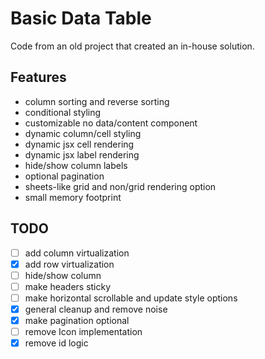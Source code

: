 # Basic Data Table

Code from an old project that created an in-house solution.

## Features
- column sorting and reverse sorting
- conditional styling
- customizable no data/content component
- dynamic column/cell styling
- dynamic jsx cell rendering
- dynamic jsx label rendering
- hide/show column labels
- optional pagination
- sheets-like grid and non/grid rendering option
- small memory footprint

## TODO
- [ ] add column virtualization
- [x] add row virtualization
- [ ] hide/show column
- [ ] make headers sticky
- [ ] make horizontal scrollable and update style options
- [x] general cleanup and remove noise
- [x] make pagination optional
- [ ] remove Icon implementation
- [x] remove id logic
